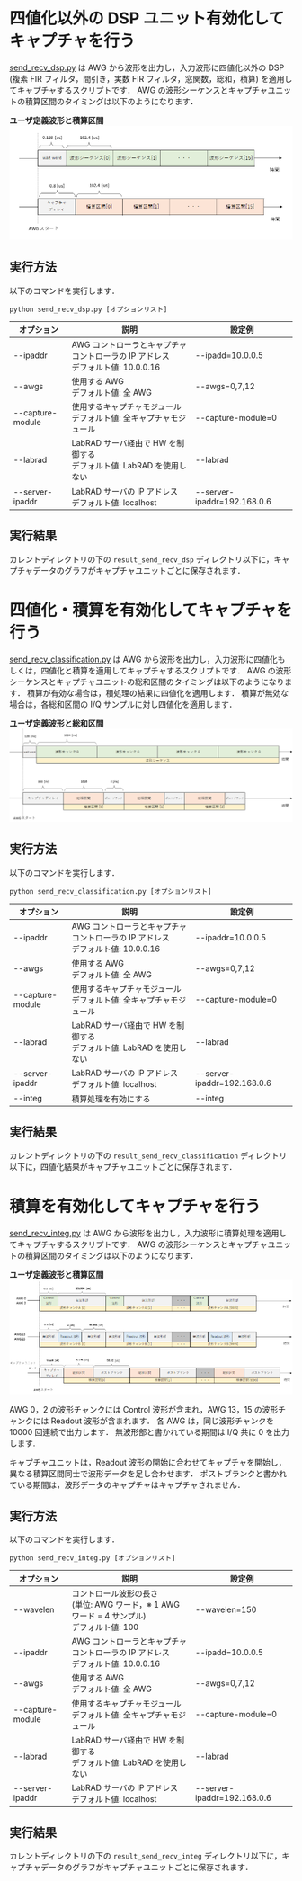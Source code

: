 # 四値化以外の DSP ユニット有効化してキャプチャを行う

[send_recv_dsp.py](./send_recv_dsp.py) は AWG から波形を出力し，入力波形に四値化以外の DSP (複素 FIR フィルタ，間引き，実数 FIR フィルタ，窓関数，総和，積算) を適用してキャプチャするスクリプトです．
AWG の波形シーケンスとキャプチャユニットの積算区間のタイミングは以下のようになります．


**ユーザ定義波形と積算区間**  
![ユーザ定義波形と積算区間](./img/wave_seq_and_integ_sec_0.png)


## 実行方法

以下のコマンドを実行します．

```
python send_recv_dsp.py [オプションリスト]
```

|  オプション  |  説明 | 設定例 |
| ---- | ---- | ---- |
|--ipaddr| AWG コントローラとキャプチャコントローラの IP アドレス <br> デフォルト値: 10.0.0.16 | --ipadd=10.0.0.5 |
|--awgs| 使用する AWG <br> デフォルト値: 全 AWG | --awgs=0,7,12 |
|--capture-module| 使用するキャプチャモジュール <br> デフォルト値: 全キャプチャモジュール | --capture-module=0 |
|--labrad| LabRAD サーバ経由で HW を制御する <br> デフォルト値: LabRAD を使用しない| --labrad |
|--server-ipaddr| LabRAD サーバの IP アドレス <br> デフォルト値: localhost | --server-ipaddr=192.168.0.6 |

## 実行結果

カレントディレクトリの下の `result_send_recv_dsp` ディレクトリ以下に，キャプチャデータのグラフがキャプチャユニットごとに保存されます．


# 四値化・積算を有効化してキャプチャを行う
[send_recv_classification.py](./send_recv_classification.py) は AWG から波形を出力し，入力波形に四値化もしくは，四値化と積算を適用してキャプチャするスクリプトです．
AWG の波形シーケンスとキャプチャユニットの総和区間のタイミングは以下のようになります．
積算が有効な場合は，積処理の結果に四値化を適用します．
積算が無効な場合は，各総和区間の I/Q サンプルに対し四値化を適用します．


**ユーザ定義波形と総和区間**  
![ユーザ定義波形と総和区間](./img/wave_seq_and_sum_sec_0.png)


## 実行方法

以下のコマンドを実行します．

```
python send_recv_classification.py [オプションリスト]
```

|  オプション  |  説明 | 設定例 |
| ---- | ---- | ---- |
|--ipaddr| AWG コントローラとキャプチャコントローラの IP アドレス <br> デフォルト値: 10.0.0.16 | --ipaddr=10.0.0.5 |
|--awgs| 使用する AWG <br> デフォルト値: 全 AWG | --awgs=0,7,12 |
|--capture-module| 使用するキャプチャモジュール <br> デフォルト値: 全キャプチャモジュール | --capture-module=0 |
|--labrad| LabRAD サーバ経由で HW を制御する <br> デフォルト値: LabRAD を使用しない| --labrad |
|--server-ipaddr| LabRAD サーバの IP アドレス <br> デフォルト値: localhost | --server-ipaddr=192.168.0.6 |
|--integ| 積算処理を有効にする | --integ |

## 実行結果

カレントディレクトリの下の `result_send_recv_classification` ディレクトリ以下に，四値化結果がキャプチャユニットごとに保存されます．


# 積算を有効化してキャプチャを行う

[send_recv_integ.py](./send_recv_integ.py) は AWG から波形を出力し，入力波形に積算処理を適用してキャプチャするスクリプトです．
AWG の波形シーケンスとキャプチャユニットの積算区間のタイミングは以下のようになります．

**ユーザ定義波形と積算区間**  
![ユーザ定義波形と積算区間](./img/wave_seq_and_integ_sec_1.png)

AWG 0，2 の波形チャンクには Control 波形が含まれ，AWG 13，15 の波形チャンクには Readout 波形が含まれます．
各 AWG は，同じ波形チャンクを 10000 回連続で出力します．
無波形部と書かれている期間は I/Q 共に 0 を出力します.

キャプチャユニットは，Readout 波形の開始に合わせてキャプチャを開始し，
異なる積算区間同士で波形データを足し合わせます．
ポストブランクと書かれている期間は，波形データのキャプチャはキャプチャされません．

## 実行方法

以下のコマンドを実行します．

```
python send_recv_integ.py [オプションリスト]
```

|  オプション  |  説明 | 設定例 |
| ---- | ---- | ---- |
|--wavelen | コントロール波形の長さ <br> (単位: AWG ワード，※ 1 AWG ワード = 4 サンプル) <br> デフォルト値: 100 | --wavelen=150 |
|--ipaddr| AWG コントローラとキャプチャコントローラの IP アドレス <br> デフォルト値: 10.0.0.16 | --ipadd=10.0.0.5 |
|--awgs| 使用する AWG <br> デフォルト値: 全 AWG | --awgs=0,7,12 |
|--capture-module| 使用するキャプチャモジュール <br> デフォルト値: 全キャプチャモジュール | --capture-module=0 |
|--labrad| LabRAD サーバ経由で HW を制御する <br> デフォルト値: LabRAD を使用しない| --labrad |
|--server-ipaddr| LabRAD サーバの IP アドレス <br> デフォルト値: localhost | --server-ipaddr=192.168.0.6 |


## 実行結果

カレントディレクトリの下の `result_send_recv_integ` ディレクトリ以下に，キャプチャデータのグラフがキャプチャユニットごとに保存されます．
